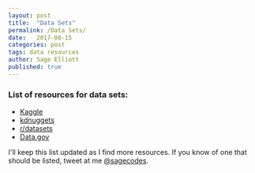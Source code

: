```yaml
---
layout: post
title:  "Data Sets"
permalink: /Data Sets/
date:   2017-08-15
categories: post
tags: data resources
author: Sage Elliott
published: true
---
```


### List of resources for data sets:

- [Kaggle](https://www.kaggle.com/)
- [kdnuggets](http://www.kdnuggets.com/)
- [r/datasets](https://www.reddit.com/r/datasets/)
- [Data.gov](https://www.data.gov/open-gov/)


I'll keep this list updated as I find more resources. If you know of one that should be listed, tweet at me [@sagecodes](https://twitter.com/sagecodes).